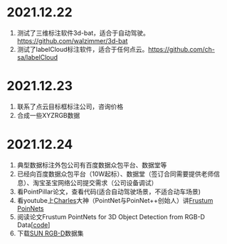 # 2021.12.22
1. 测试了三维标注软件3d-bat，适合于自动驾驶。<https://github.com/walzimmer/3d-bat>
2. 测试了labelCloud标注软件，适合于任何点云。<https://github.com/ch-sa/labelCloud>

# 2021.12.23
1. 联系了点云目标框标注公司，咨询价格
2. 合成一些XYZRGB数据

# 2021.12.24
1. 典型数据标注外包公司有百度数据众包平台、数据堂等
2. 已经向百度数据众包平台（10W起标）、数据堂（签订合同需要提供老师信息）、淘宝圣宝网络公司提交需求（公司设备调试）
3. 看PointPillar论文，查看代码(适合自动驾驶场景，不适合动车场景)
4. 看youtube上[Charles](http://stanford.edu/~rqi/ "主页")大神（PointNet与PoinNet++创始人）讲[Frustum PoinNets](<https://www.youtube.com/watch?v=Ew24Rac8eYE&t=9s>)
5. 阅读论文Frustum PointNets for 3D Object Detection from RGB-D Data[[code](https://github.com/charlesq34/frustum-pointnets "超链接title")]
6. 下载[SUN RGB-D](http://rgbd.cs.princeton.edu/ "RGB-D")数据集